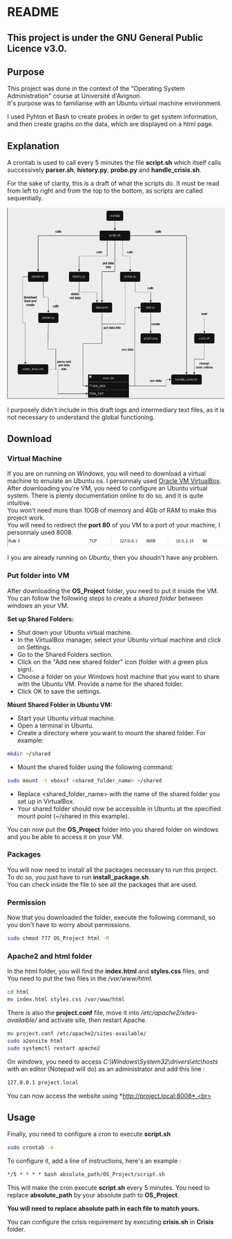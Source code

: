 # README

## This project is under the GNU General Public Licence v3.0.

## Purpose

This project was done in the context of the "Operating System Administration" course at Université d'Avignon.<br>
It's purpose was to familiarise with an Ubuntu virtual machine environment.<br>

I used Pyhton et Bash to create probes in order to get system information, and then create graphs on the data, which are displayed on a html page.<br>

## Explanation

A crontab is used to call every 5 minutes the file **script.sh** which itself calls successively **parser.sh**, **history.py**, **probe.py** and **handle_crisis.sh**.

For the sake of clarity, this is a draft of what the scripts do. It must be read from left to right and from the top to the bottom, as scripts are called sequentially.<br>

![Explanation](explanation.PNG)

I purposely didn't include in this draft logs and intermediary text files, as it is not necessary to understand the global functioning.<br>


## Download

### Virtual Machine

If you are on running on *Windows*, you will need to download a virtual machine to emulate an Ubuntu os. I personnaly used [Oracle VM VirtualBox](https://www.oracle.com/fr/virtualization/technologies/vm/downloads/virtualbox-downloads.html).<br>
After downloading you're VM, you need to configure an Ubuntu virtual system. There is plenty documentation online to do so, and it is quite intuitive.<br>
You won't need more than 10GB of memory and 4Gb of RAM to make this project work.<br>
You will need to redirect the **port 80** of you VM to a port of your machine, I personnaly used 8008.<br>
![example](redirection_port.PNG)

I you are already running on *Ubuntu*, then you shoudn't have any problem.<br>

### Put folder into VM

After downloading the **OS_Project** folder, you need to put it inside the VM.<br>
You can follow the following steps to create a _shared folder_ between *windows* an your VM.<br>

**Set up Shared Folders:**
- Shut down your Ubuntu virtual machine.
- In the VirtualBox manager, select your Ubuntu virtual machine and click on Settings.
- Go to the Shared Folders section.
- Click on the "Add new shared folder" icon (folder with a green plus sign).
- Choose a folder on your Windows host machine that you want to share with the Ubuntu VM. Provide a name for the shared folder.
- Click OK to save the settings.

**Mount Shared Folder in Ubuntu VM:**
- Start your Ubuntu virtual machine.
- Open a terminal in Ubuntu.
- Create a directory where you want to mount the shared folder. For example:
```bash
mkdir ~/shared
```
- Mount the shared folder using the following command:
```bash
sudo mount -t vboxsf <shared_folder_name> ~/shared
```
- Replace <shared_folder_name> with the name of the shared folder you set up in VirtualBox.
- Your shared folder should now be accessible in Ubuntu at the specified mount point (~/shared in this example).

You can now put the **OS_Project** folder into you shared folder on windows and you be able to access it on your VM. 

### Packages

You will now need to install all the packages necessary to run this project.<br>
To do so, you just have to run **install_package.sh**.<br>
You can check inside the file to see all the packages that are used.<br>

### Permission

Now that you downloaded the folder, execute the following command, so you don't have to worry about permissions.<br>
```bash
sudo chmod 777 OS_Project html -R
```

### Apache2 and html folder

In the html folder, you will find the **index.html** and **styles.css** files, and <br>
You need to put the two files in the */var/www/html*.
```bash 
cd html
mv index.html styles.css /var/www/html
```
There is also the **project.conf** file, move it into */etc/apache2/sites-availaible/* and activate site, then restart Apache.<br>
```bash
mv project.conf /etc/apache2/sites-available/
sudo a2ensite html
sudo systemctl restart apache2
```
On *windows*, you need to access *C:\Windows\System32\drivers\etc\hosts* with an editor (Notepad will do) as an administrator and add this line :<br>
```txt
127.0.0.1 project.local
```

You can now access the website using *http://project.local:8008*.<br>


## Usage 

Finally, you need to configure a cron to execute **script.sh**<br>
```bash
sudo crontab -e
```
To configure it, add a line of instructions, here's an example :<br>
```txt
*/5 * * * * bash absolute_path/OS_Project/script.sh
```
This will make the cron execute **script.sh** every 5 minutes. You need to replace **absolute_path** by your absolute path to **OS_Project**.<br>

**You will need to replace absolute path in each file to match yours.**<br>

You can configure the crisis requirement by executing **crisis.sh** in **Crisis** folder.<br>
